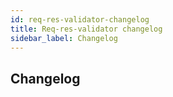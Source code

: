 ```yaml
---
id: req-res-validator-changelog
title: Req-res-validator changelog
sidebar_label: Changelog
---
```

## Changelog